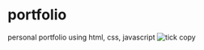 # portfolio
personal portfolio using html, css, javascript
![tick copy](https://github.com/AfreenKn/portfolio/assets/169296614/b5f6c4fd-e0ed-4ee0-a677-07d28adf7440)
